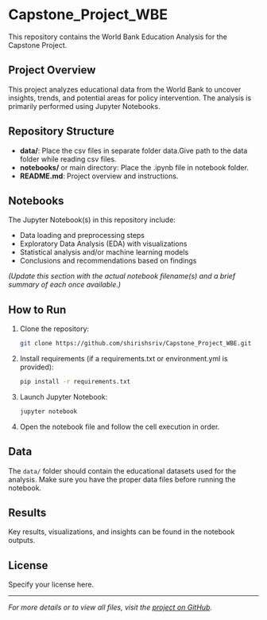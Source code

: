 # Capstone_Project_WBE

This repository contains the World Bank Education Analysis for the Capstone Project.

## Project Overview

This project analyzes educational data from the World Bank to uncover insights, trends, and potential areas for policy intervention. The analysis is primarily performed using Jupyter Notebooks.

## Repository Structure

- **data/**: Place the csv files in separate folder data.Give path to the data folder while reading csv files.
- **notebooks/** or main directory: Place the .ipynb file in notebook folder.
- **README.md**: Project overview and instructions.

## Notebooks

The Jupyter Notebook(s) in this repository include:
- Data loading and preprocessing steps
- Exploratory Data Analysis (EDA) with visualizations
- Statistical analysis and/or machine learning models
- Conclusions and recommendations based on findings

*(Update this section with the actual notebook filename(s) and a brief summary of each once available.)*

## How to Run

1. Clone the repository:
   ```sh
   git clone https://github.com/shirishsriv/Capstone_Project_WBE.git
   ```
2. Install requirements (if a requirements.txt or environment.yml is provided):
   ```sh
   pip install -r requirements.txt
   ```
3. Launch Jupyter Notebook:
   ```sh
   jupyter notebook
   ```
4. Open the notebook file and follow the cell execution in order.

## Data

The `data/` folder should contain the educational datasets used for the analysis. Make sure you have the proper data files before running the notebook.

## Results

Key results, visualizations, and insights can be found in the notebook outputs.

## License

Specify your license here.

---

*For more details or to view all files, visit the [project on GitHub](https://github.com/shirishsriv/Capstone_Project_WBE).*
